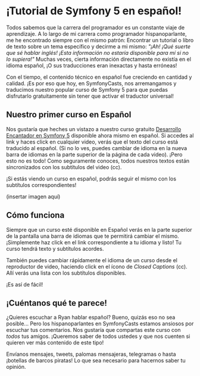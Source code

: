 # ¡Tutorial de Symfony 5 en español!

Todos sabemos que la carrera del programador es un constante viaje de aprendizaje. A lo
largo de mi carrera como programador hispanoparlante, me he encontrado siempre con el mismo
patrón: Encontrar un tutorial o libro de texto sobre un tema específico y decirme a mi
mismo: _"¡Ah! ¡Qué suerte que sé hablar inglés! ¡Esta información no estaría disponible
para mí si no lo supiera!"_ Muchas veces, cierta información directamente no existía en 
el idioma español, ¡O sus traducciones eran inexactas y hasta erróneas!

Con el tiempo, el contenido técnico en español fue creciendo en cantidad y calidad. ¡Es
por eso que hoy, en SymfonyCasts, nos arremangamos y traducimos nuestro popular curso de
Symfony 5 para que puedas disfrutarlo gratuitamente sin tener que activar el traductor
universal!

## Nuestro primer curso en Español

Nos gustaría que heches un vistazo a nuestro curso gratuito
[Desarrollo Encantador en Symfony 5](https://symfonycasts.com/es/screencast/symfony) disponible ahora mismo en español.
Si accedes al link y haces click en cualquier video, verás que el texto del curso está traducido al español. (Si no
lo ves, puedes cambiar de idioma en la nueva barra de idiomas en la parte superior de la página de cada video).
¡Pero esto no es todo! Como seguramente conoces, todos nuestros textos están sincronizados con los
subtítulos del video (cc).

¡Si estás viendo un curso en español, podrás seguir el mismo con los subtítulos
correspondientes!

(insertar imagen aquí)

## Cómo funciona

Siempre que un curso esté disponible en Español verás en la parte superior de la pantalla
una barra de idiomas que te permitirá cambiar el mismo. ¡Simplemente haz click en el link
correspondiente a tu idioma y listo! Tu curso tendrá texto y subtítulos acordes.

También puedes cambiar rápidamente el idioma de un curso desde el reproductor de video,
haciendo click en el ícono de *Closed Captions* (cc). Allí verás una lista con los
subtítulos disponibles.

¡Es así de fácil!

## ¡Cuéntanos qué te parece!

¿Quieres escuchar a Ryan hablar español? Bueno, quizás eso no sea posible... Pero los
hispanoparlantes en SymfonyCasts estamos ansiosos por escuchar tus comentarios. Nos
gustaría que compartas este curso con _todos_ tus amigos. ¡Queremos saber de todos
ustedes y que nos cuenten si quieren ver más contenido de este tipo!

Envíanos mensajes, tweets, palomas mensajeras, telegramas o hasta ¡botellas de barcos
piratas! Lo que sea necesario para hacernos saber tu opinión.
